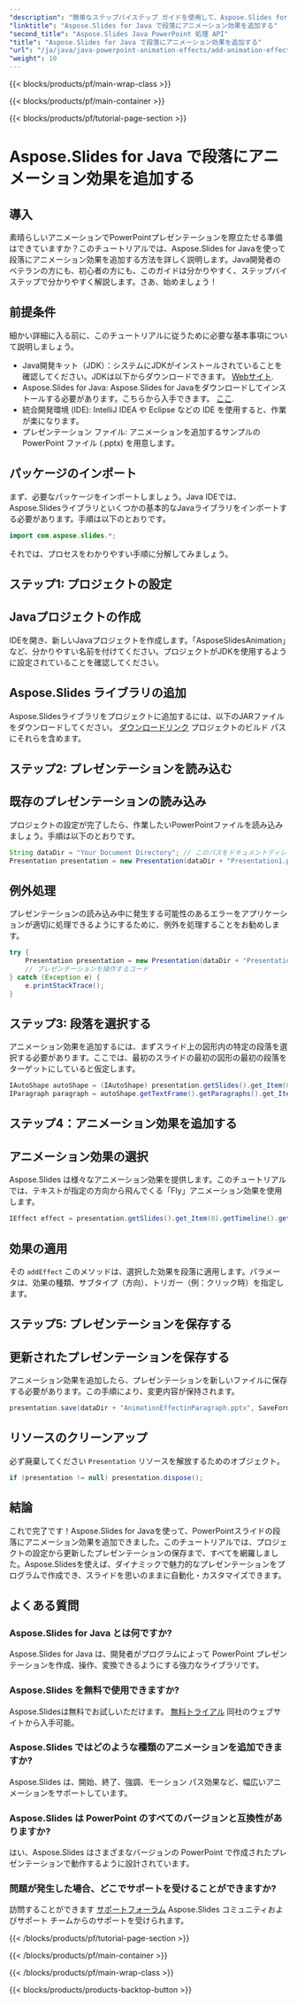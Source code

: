 ```yaml
---
"description": "簡単なステップバイステップ ガイドを使用して、Aspose.Slides for Java を使用して PowerPoint プレゼンテーションの段落にアニメーション効果を追加する方法を学習します。"
"linktitle": "Aspose.Slides for Java で段落にアニメーション効果を追加する"
"second_title": "Aspose.Slides Java PowerPoint 処理 API"
"title": "Aspose.Slides for Java で段落にアニメーション効果を追加する"
"url": "/ja/java/java-powerpoint-animation-effects/add-animation-effect-paragraph/"
"weight": 10
---
```


{{< blocks/products/pf/main-wrap-class >}}

{{< blocks/products/pf/main-container >}}

{{< blocks/products/pf/tutorial-page-section >}}

# Aspose.Slides for Java で段落にアニメーション効果を追加する

## 導入
素晴らしいアニメーションでPowerPointプレゼンテーションを際立たせる準備はできていますか？このチュートリアルでは、Aspose.Slides for Javaを使って段落にアニメーション効果を追加する方法を詳しく説明します。Java開発者のベテランの方にも、初心者の方にも、このガイドは分かりやすく、ステップバイステップで分かりやすく解説します。さあ、始めましょう！
## 前提条件
細かい詳細に入る前に、このチュートリアルに従うために必要な基本事項について説明しましょう。
- Java開発キット（JDK）：システムにJDKがインストールされていることを確認してください。JDKは以下からダウンロードできます。 [Webサイト](https://www。oracle.com/java/technologies/javase-downloads.html).
- Aspose.Slides for Java: Aspose.Slides for Javaをダウンロードしてインストールする必要があります。こちらから入手できます。 [ここ](https://releases。aspose.com/slides/java/).
- 統合開発環境 (IDE): IntelliJ IDEA や Eclipse などの IDE を使用すると、作業が楽になります。
- プレゼンテーション ファイル: アニメーションを追加するサンプルの PowerPoint ファイル (.pptx) を用意します。
## パッケージのインポート
まず、必要なパッケージをインポートしましょう。Java IDEでは、Aspose.Slidesライブラリといくつかの基本的なJavaライブラリをインポートする必要があります。手順は以下のとおりです。
```java
import com.aspose.slides.*;
```
それでは、プロセスをわかりやすい手順に分解してみましょう。
## ステップ1: プロジェクトの設定
## Javaプロジェクトの作成
IDEを開き、新しいJavaプロジェクトを作成します。「AsposeSlidesAnimation」など、分かりやすい名前を付けてください。プロジェクトがJDKを使用するように設定されていることを確認してください。
## Aspose.Slides ライブラリの追加
Aspose.Slidesライブラリをプロジェクトに追加するには、以下のJARファイルをダウンロードしてください。 [ダウンロードリンク](https://releases.aspose.com/slides/java/) プロジェクトのビルド パスにそれらを含めます。
## ステップ2: プレゼンテーションを読み込む
## 既存のプレゼンテーションの読み込み
プロジェクトの設定が完了したら、作業したいPowerPointファイルを読み込みましょう。手順は以下のとおりです。
```java
String dataDir = "Your Document Directory"; // このパスをドキュメントディレクトリに更新します
Presentation presentation = new Presentation(dataDir + "Presentation1.pptx");
```
## 例外処理
プレゼンテーションの読み込み中に発生する可能性のあるエラーをアプリケーションが適切に処理できるようにするために、例外を処理することをお勧めします。
```java
try {
    Presentation presentation = new Presentation(dataDir + "Presentation1.pptx");
    // プレゼンテーションを操作するコード
} catch (Exception e) {
    e.printStackTrace();
}
```
## ステップ3: 段落を選択する
アニメーション効果を追加するには、まずスライド上の図形内の特定の段落を選択する必要があります。ここでは、最初のスライドの最初の図形の最初の段落をターゲットにしていると仮定します。
```java
IAutoShape autoShape = (IAutoShape) presentation.getSlides().get_Item(0).getShapes().get_Item(0);
IParagraph paragraph = autoShape.getTextFrame().getParagraphs().get_Item(0);
```
## ステップ4：アニメーション効果を追加する
## アニメーション効果の選択
Aspose.Slides は様々なアニメーション効果を提供します。このチュートリアルでは、テキストが指定の方向から飛んでくる「Fly」アニメーション効果を使用します。
```java
IEffect effect = presentation.getSlides().get_Item(0).getTimeline().getMainSequence().addEffect(paragraph, EffectType.Fly, EffectSubtype.Left, EffectTriggerType.OnClick);
```
## 効果の適用
その `addEffect` このメソッドは、選択した効果を段落に適用します。パラメータは、効果の種類、サブタイプ（方向）、トリガー（例：クリック時）を指定します。
## ステップ5: プレゼンテーションを保存する
## 更新されたプレゼンテーションを保存する
アニメーション効果を追加したら、プレゼンテーションを新しいファイルに保存する必要があります。この手順により、変更内容が保持されます。
```java
presentation.save(dataDir + "AnimationEffectinParagraph.pptx", SaveFormat.Pptx);
```
## リソースのクリーンアップ
必ず廃棄してください `Presentation` リソースを解放するためのオブジェクト。
```java
if (presentation != null) presentation.dispose();
```
## 結論
これで完了です！Aspose.Slides for Javaを使って、PowerPointスライドの段落にアニメーション効果を追加できました。このチュートリアルでは、プロジェクトの設定から更新したプレゼンテーションの保存まで、すべてを網羅しました。Aspose.Slidesを使えば、ダイナミックで魅力的なプレゼンテーションをプログラムで作成でき、スライドを思いのままに自動化・カスタマイズできます。
## よくある質問
### Aspose.Slides for Java とは何ですか?
Aspose.Slides for Java は、開発者がプログラムによって PowerPoint プレゼンテーションを作成、操作、変換できるようにする強力なライブラリです。
### Aspose.Slides を無料で使用できますか?
Aspose.Slidesは無料でお試しいただけます。 [無料トライアル](https://releases.aspose.com/) 同社のウェブサイトから入手可能。
### Aspose.Slides ではどのような種類のアニメーションを追加できますか?
Aspose.Slides は、開始、終了、強調、モーション パス効果など、幅広いアニメーションをサポートしています。
### Aspose.Slides は PowerPoint のすべてのバージョンと互換性がありますか?
はい、Aspose.Slides はさまざまなバージョンの PowerPoint で作成されたプレゼンテーションで動作するように設計されています。
### 問題が発生した場合、どこでサポートを受けることができますか?
訪問することができます [サポートフォーラム](https://forum.aspose.com/c/slides/11) Aspose.Slides コミュニティおよびサポート チームからのサポートを受けられます。

{{< /blocks/products/pf/tutorial-page-section >}}

{{< /blocks/products/pf/main-container >}}

{{< /blocks/products/pf/main-wrap-class >}}

{{< blocks/products/products-backtop-button >}}